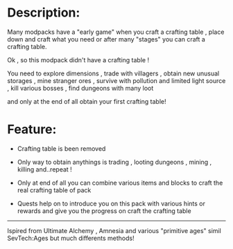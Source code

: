 # Description:

Many modpacks have a "early game" when you craft a crafting table , place down and craft what you need or after many "stages" you can craft a crafting table.

Ok , so this modpack didn't have a crafting table !

You need to explore dimensions , trade with villagers , obtain new unusual storages , mine stranger ores , survive with pollution and limited light source , kill various bosses ,  find dungeons with many loot

and only at the end of all obtain your first crafting table!

 

# Feature:

- Crafting table is been removed

- Only way to obtain anythings is trading , looting dungeons , mining , killing and..repeat !

- Only at end of all you can combine various items and blocks to craft the real crafting table of pack

- Quests help on to introduce you on this pack with various hints or rewards and give you the progress on craft the crafting table 

 

 ___

 

Ispired from Ultimate Alchemy , Amnesia and various "primitive ages" simil  SevTech:Ages but much differents methods! 
